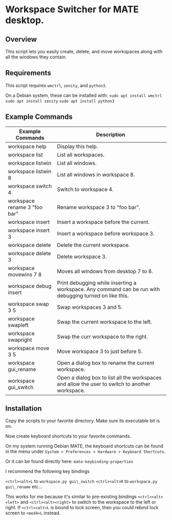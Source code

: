 # Workspace Switcher for MATE desktop.

## Overview
This script lets you easily create, delete, and move workspaces along with all
the windows they contain.

## Requirements
This script requires `wmctrl`, `zenity`, and `python3`.

On a Debian system, these can be installed with:
 `sudo apt install wmctrl`
 `sudo apt install zenity`
`sudo apt install python3`
 
## Example Commands

Example Commands | Description
--- | ---
workspace help | Display this help.
workspace list | List all workspaces.
workspace listwin | List all windows.
workspace listwin 8 | List all windows in workspace 8.
workspace switch 4 | Switch to workspace 4.
workspace rename 3 "foo bar" | Rename workspace 3 to "foo bar".
workspace insert | Insert a workspace before the current.
workspace insert 3 | Insert a workspace before workspace 3.
workspace delete | Delete the current workspace.
workspace delete 3 | Delete workspace 3.
workspace movewins 7 8 | Moves all windows from desktop 7 to 8.
workspace debug insert | Print debugging while inserting a workspace. Any command can be run with debugging turned on like this.
workspace swap 3 5 | Swap workspaces 3 and 5.
workspace swapleft | Swap the current workspace to the left.
workspace swapright | Swap the curr workspace to the right.
workspace move 3 5 | Move workspace 3 to just before 5.
workspace gui\_rename | Open a dialog box to rename the current workspace.
workspace gui\_switch | Open a dialog box to list all the workspaces and allow the user to switch to another workspace.

## Installation

Copy the scripts to your favorite directory. Make sure its executable bit is on.

Now create keyboard shortcuts to your favorite commands. 

On my system running Debian MATE, the keyboard shortcuts can be found in the menu under
`System > Preferences > Hardware > Keyboard Shortcuts`.

Or it can be found directly here:
`mate-keybinding-properties`

I recommend the following key bindings

`<ctrl><alt>L` to `workspace.py gui\_switch`
`<ctrl><alt>R` to `workspace.py gui\_rename`
etc...

This works for me because it's similar to pre-existing bindings 
`<ctrl><alt><left>` and `<ctrl><alt><right>` to switch to the workspace to the
left or right. If `<ctrl><alt>L` is bound to lock screen, then you could rebind
lock screen to `<mod4>L` instead.


